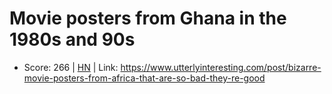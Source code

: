 # Movie posters from Ghana in the 1980s and 90s

- Score: 266 | [HN](https://news.ycombinator.com/item?id=45712807) | Link: https://www.utterlyinteresting.com/post/bizarre-movie-posters-from-africa-that-are-so-bad-they-re-good

